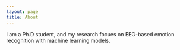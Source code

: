 ```yaml
---
layout: page
title: About
---
```


I am a Ph.D student, and my research focues on EEG-based emotion recognition with machine learning
models.
